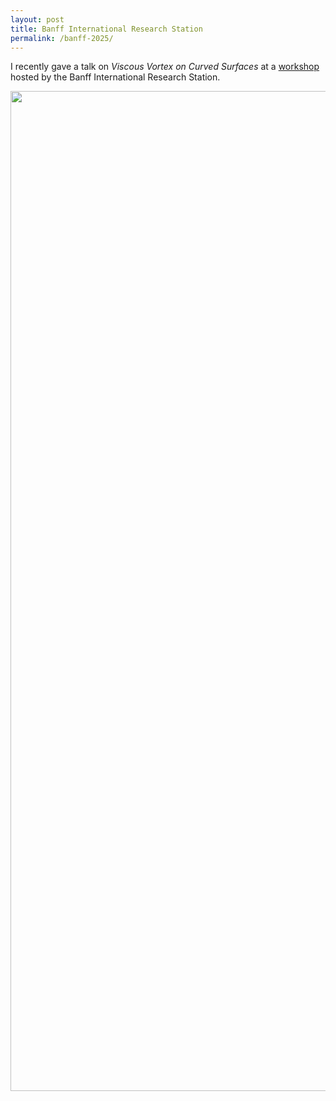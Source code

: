 ```yaml
---
layout: post
title: Banff International Research Station
permalink: /banff-2025/
---
```

I recently gave a talk on *Viscous Vortex on Curved Surfaces* at a [workshop](https://www.birs.ca/events/2025/5-day-workshops/25w5441) hosted by the Banff International Research Station.

<div style="text-align: center;">
  <img 
    src="/assets/images/banff_group.jpg" 
    srcset="/assets/images/banff_group.jpg 300w" 
    sizes="100vw" 
    alt="image alt text" 
    style="max-width: 100%; width: 1600px; height: auto;" 
  >
</div>
<!-- <div style="text-align:center;">
<video width="800" height="500" controls>
  <source src="../assets/videos/production.mp4" type="video/mp4">
</video>
</div> -->


